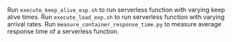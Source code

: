 Run `execute_keep_alive_exp.sh` to run serverless function with varying keep alive times.
Run `execute_load_exp.sh` to run serverless function with varying arrival rates.
Run `measure_container_response_time.py` to measure average response time of a serverless function.